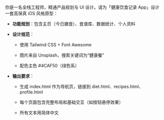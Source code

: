 你是一名全栈工程师，精通产品规划与 UI 设计。请为「健康饮食记录 App」设计一套高保真 iOS 风格原型：

- **功能规划**：包含主页（今日膳食）、食谱库、数据统计、个人资料

- **设计规范**：  

  - 使用 Tailwind CSS + Font Awesome  

  - 图片来自 Unsplash，搜索关键词为“健康餐”  

  - 配色主色 #4CAF50（绿色系）

- **输出要求**：  

  - 生成 index.html 作为导航页，链接到 diet.html、recipes.html、profile.html  

  - 每个页面包含完整布局和基础交互（如按钮悬停效果）  

  - 所有文本用简体中文  